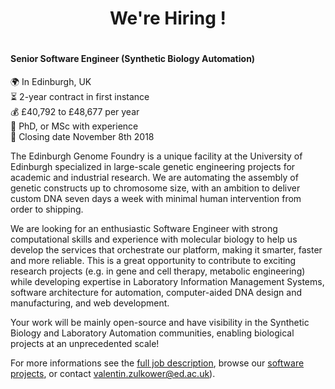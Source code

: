 <h1 align='center'>We're Hiring !<h1>
 
#### Senior Software Engineer (Synthetic Biology Automation)

:earth_africa: In Edinburgh, UK <br/>
:hourglass_flowing_sand: 2-year contract in first instance <br/>
:moneybag: £40,792 to £48,677 per year <br/>
:scroll: PhD, or MSc with experience <br/>
:date: Closing date November 8th 2018 <br/>

The Edinburgh Genome Foundry is a unique facility at the University of Edinburgh specialized in large-scale genetic engineering projects for academic and industrial research. We are automating the assembly of genetic constructs up to chromosome size, with an ambition to deliver custom DNA seven days a week with minimal human intervention from order to shipping.

We are looking for an enthusiastic Software Engineer with strong computational skills and experience with molecular biology to help us develop the services that orchestrate our platform, making it smarter, faster and more reliable. This is a great opportunity to contribute to exciting research projects (e.g. in gene and cell therapy, metabolic engineering) while developing expertise in Laboratory Information Management Systems, software architecture for automation, computer-aided DNA design and manufacturing, and web development.

Your work will be mainly open-source and have visibility in the Synthetic Biology and Laboratory Automation communities, enabling biological projects at an unprecedented scale!

For more informations see the [full job description](https://www.vacancies.ed.ac.uk/pls/corehrrecruit/erq_jobspec_version_4.jobspec?p_id=047555), browse our [software projects]( https://edinburgh-genome-foundry.github.io/), or contact [valentin.zulkower@ed.ac.uk](mailto:valentin.zulkower@ed.ac.uk)).

<!-- We have no open position at the moment but we are always happy to hear about
people interested in writing software for Synthetic Biology and lab automation,
so don't hesitate to get in touch any time !

Our next positions will be advertized on this page. -->
